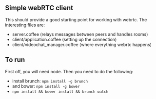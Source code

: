 ## Simple webRTC client

This should provide a good starting point for working with webrtc. The interesting files are:

 * server.coffee (relays messages between peers and handles rooms)
 * client/application.coffee (setting up the connection)
 * client/videochat_manager.coffee (where everything webrtc happens)

## To run
First off, you will need node. Then you need to do the following:

 * install brunch: `npm install -g brunch`
 * and bower: `npm install -g bower`
 * `npm install && bower install && brunch watch`
